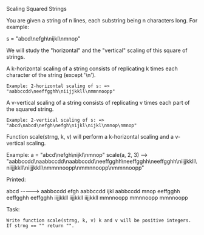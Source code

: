 Scaling Squared Strings

You are given a string of n lines, each substring being n characters long. For example:

s = "abcd\nefgh\nijkl\nmnop"

We will study the "horizontal" and the "vertical" scaling of this square of strings.

A k-horizontal scaling of a string consists of replicating k times each character of the string (except '\n').

    Example: 2-horizontal scaling of s: => "aabbccdd\neeffgghh\niijjkkll\nmmnnoopp"

A v-vertical scaling of a string consists of replicating v times each part of the squared string.

    Example: 2-vertical scaling of s: => "abcd\nabcd\nefgh\nefgh\nijkl\nijkl\nmnop\nmnop"

Function scale(strng, k, v) will perform a k-horizontal scaling and a v-vertical scaling.

Example: a = "abcd\nefgh\nijkl\nmnop"
scale(a, 2, 3) --> "aabbccdd\naabbccdd\naabbccdd\neeffgghh\neeffgghh\neeffgghh\niijjkkll\niijjkkll\niijjkkll\nmmnnoopp\nmmnnoopp\nmmnnoopp"

Printed:

abcd -----> aabbccdd
efgh aabbccdd
ijkl aabbccdd
mnop eeffgghh
eeffgghh
eeffgghh
iijjkkll
iijjkkll
iijjkkll
mmnnoopp
mmnnoopp
mmnnoopp

Task:

    Write function scale(strng, k, v) k and v will be positive integers. If strng == "" return "".
